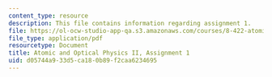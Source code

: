 ```yaml
---
content_type: resource
description: This file contains information regarding assignment 1.
file: https://ol-ocw-studio-app-qa.s3.amazonaws.com/courses/8-422-atomic-and-optical-physics-ii-spring-2013/d05744a933d5ca180b89f2caa6234695_MIT8_422S13_hw1.pdf
file_type: application/pdf
resourcetype: Document
title: Atomic and Optical Physics II, Assignment 1
uid: d05744a9-33d5-ca18-0b89-f2caa6234695
---
```

